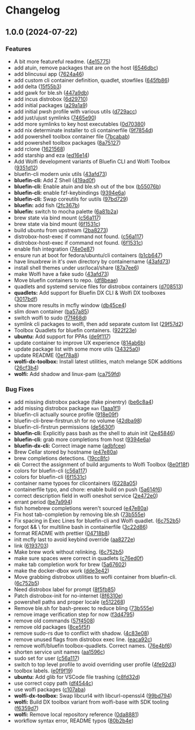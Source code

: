 # Changelog

## 1.0.0 (2024-07-22)


### Features

* A bit more featureful readme. ([4e15775](https://github.com/michaelhaaf/toolboxes/commit/4e157758396376fe2a8441fa5017dff601cff618))
* add atuin, remove packages that are on the host ([6546dbc](https://github.com/michaelhaaf/toolboxes/commit/6546dbcffb74524861446c5420679f902ef28ea4))
* add blincusui app ([7624a46](https://github.com/michaelhaaf/toolboxes/commit/7624a461b751c08c98ff11da1152c55434da2232))
* add custom cli container definition, quadlet, stowfiles ([645fb86](https://github.com/michaelhaaf/toolboxes/commit/645fb868dedcc802fe9cc0d2b3deea3ad4d3c938))
* add delta ([15f55b3](https://github.com/michaelhaaf/toolboxes/commit/15f55b3a74252cc9e301f29b16c6adf50d44e245))
* add gawk for ble.sh ([447a9db](https://github.com/michaelhaaf/toolboxes/commit/447a9dbeefdc67fb2f6ede4b11d053adf6d3839e))
* add incus distrobox ([6d29710](https://github.com/michaelhaaf/toolboxes/commit/6d2971081b6eb1fa7d6c374d1871edaba959b272))
* add initial packages ([a29a1a9](https://github.com/michaelhaaf/toolboxes/commit/a29a1a9c5a569e8c38c32595460084173c998659))
* add initial pwsh profile with various utils ([d729acc](https://github.com/michaelhaaf/toolboxes/commit/d729acc65f47e75edbd7a7fa1723cf47f9ec68f8))
* add just/ujust symlinks ([7465e90](https://github.com/michaelhaaf/toolboxes/commit/7465e9086fee791b34d4c2f5163eddcc829543bb))
* add more symlinks to key host executables ([0d70380](https://github.com/michaelhaaf/toolboxes/commit/0d703806af8dcebb4f79706ab766ed5c0dd38e85))
* add nix determinate installer to cli containerfile ([9f7854d](https://github.com/michaelhaaf/toolboxes/commit/9f7854db087732781056aef98f9c8efef7fa102a))
* add powershell toolbox container file ([7bcabab](https://github.com/michaelhaaf/toolboxes/commit/7bcabab531fcaf82a5bc488fc8f9f2ad80478a34))
* add powershell toolbox packages ([8a75127](https://github.com/michaelhaaf/toolboxes/commit/8a751271e994df820a6fc4772c216aaabf1a92bc))
* add rclone ([1621568](https://github.com/michaelhaaf/toolboxes/commit/162156845f7ef243db5826b7a1df6e5de8a9df2f))
* add starship and eza ([ed16e14](https://github.com/michaelhaaf/toolboxes/commit/ed16e144fedff1ca3af805d564ae423339986611))
* Add Wolfi development variants of Bluefin CLI and Wolfi Toolbox ([9351d12](https://github.com/michaelhaaf/toolboxes/commit/9351d12c866e78d18192ee262978b319c54af36a))
* bluefin-cli modern unix utils ([43afd73](https://github.com/michaelhaaf/toolboxes/commit/43afd733d2d862e689faa54cb29778d66df1bc76))
* **bluefin-cli:** Add Z Shell ([419ad0f](https://github.com/michaelhaaf/toolboxes/commit/419ad0fba6c0656050f451752c610b530c23ce9e))
* **bluefin-cli:** Enable atuin and ble.sh out of the box ([b55076b](https://github.com/michaelhaaf/toolboxes/commit/b55076bce0608bfc91722aa34e3406ec738b904c))
* **bluefin-cli:** enable fzf-keybindings ([9394e6a](https://github.com/michaelhaaf/toolboxes/commit/9394e6abe5941d52de582a0502ef76499ff62e31))
* **bluefin-cli:** Swap coreutils for uutils ([97bd729](https://github.com/michaelhaaf/toolboxes/commit/97bd729dcc5aad3af6dd657e4ecbb659760e172b))
* **bluefin:** add fish ([2fc367b](https://github.com/michaelhaaf/toolboxes/commit/2fc367b93410e41ee903520785acd36722b84b18))
* **bluefin:** switch to mocha palette ([6a81b2a](https://github.com/michaelhaaf/toolboxes/commit/6a81b2a5be4526d4bf135a811db45471534ed30b))
* brew state via bind mount ([c56a117](https://github.com/michaelhaaf/toolboxes/commit/c56a11735e788d51d9a836d78d1fc492798da47d))
* brew state via bind mount ([6f1531c](https://github.com/michaelhaaf/toolboxes/commit/6f1531c75354c235b251765731c1ec304a1e9bb4))
* build ubuntu from upstream ([2ba8273](https://github.com/michaelhaaf/toolboxes/commit/2ba8273132a7b26b1a257614229d88776b7b45ba))
* distrobox-host-exec if command not found. ([c56a117](https://github.com/michaelhaaf/toolboxes/commit/c56a11735e788d51d9a836d78d1fc492798da47d))
* distrobox-host-exec if command not found. ([6f1531c](https://github.com/michaelhaaf/toolboxes/commit/6f1531c75354c235b251765731c1ec304a1e9bb4))
* enable fish integration ([74e0e87](https://github.com/michaelhaaf/toolboxes/commit/74e0e87568b6dcc65cd3e2d73d908dbd6d330053))
* ensure run at boot for fedora/ubuntu/cli containers ([b1cb647](https://github.com/michaelhaaf/toolboxes/commit/b1cb64737e8586e76f1706305151c5525cab04f7))
* have linuxbrew in it's own directory by containername ([43afd73](https://github.com/michaelhaaf/toolboxes/commit/43afd733d2d862e689faa54cb29778d66df1bc76))
* install shell themes under usr/local/share ([87a7ee6](https://github.com/michaelhaaf/toolboxes/commit/87a7ee66a8d827f03d8fa59d0a61ad6da1d887cc))
* make Wolfi have a fake sudo ([43afd73](https://github.com/michaelhaaf/toolboxes/commit/43afd733d2d862e689faa54cb29778d66df1bc76))
* Move bluefin containers to repo. ([df8beae](https://github.com/michaelhaaf/toolboxes/commit/df8beae7777d4ddc9b5ff3e1add1a552fd8167ee))
* quadlets and systemd service files for distrobox containers ([d708513](https://github.com/michaelhaaf/toolboxes/commit/d7085131c8361f8c2d24dd088d5e24f513957d8d))
* **quadlets:** Add support for Bluefin DX CLI & Wolfi DX toolboxes ([3017bdf](https://github.com/michaelhaaf/toolboxes/commit/3017bdf8af75e0391a413907b0afa5f64af35415))
* show more results in mcfly window ([db45ce4](https://github.com/michaelhaaf/toolboxes/commit/db45ce483efc2a5f15ee94fd13ce2bcf6d74a821))
* slim down container ([ba57a85](https://github.com/michaelhaaf/toolboxes/commit/ba57a85316ca9b6750b458125072090d751f417f))
* switch wolfi to sudo ([f7f468d](https://github.com/michaelhaaf/toolboxes/commit/f7f468d1e8f32e66a3e84ffc5435f0cf1f26fdf8))
* symlink cli packages to wolfi, then add separate custom list ([29f57d2](https://github.com/michaelhaaf/toolboxes/commit/29f57d265643db0b536ddc9522b04bb708ad45dc))
* Toolbox Quadlets for bluefin containers. ([922f23e](https://github.com/michaelhaaf/toolboxes/commit/922f23e0b7fe044f8da8fa4193dd262c830b88bf))
* **ubuntu:** Add support for PPAs ([de9f117](https://github.com/michaelhaaf/toolboxes/commit/de9f1174a6d9088cf1da70115f2adb423efe23cb))
* update container to improve UX experience ([814ab6b](https://github.com/michaelhaaf/toolboxes/commit/814ab6b02ece5691c4bcb6b32c9bef663c4fc573))
* update package list with some more utils ([34325a0](https://github.com/michaelhaaf/toolboxes/commit/34325a004fbcfa9a555498521f415e5497d0ad30))
* update README ([0ef78a8](https://github.com/michaelhaaf/toolboxes/commit/0ef78a8b185ac424a1d6649c64cdcf0a1c4c3f3e))
* **wolfi-dx-toolbox:** Install latest utilities, match melange SDK additions ([26cf3b4](https://github.com/michaelhaaf/toolboxes/commit/26cf3b4c8998234eb1130b028369ad4e1cff4266))
* **wolfi:** Add shadow and linux-pam ([ca759fd](https://github.com/michaelhaaf/toolboxes/commit/ca759fd4ca6515b49e0ed7333c051a978ece57fc))


### Bug Fixes

* add missing distrobox package (fake pinentry) ([be6c8a4](https://github.com/michaelhaaf/toolboxes/commit/be6c8a40590c54518513bb8289a5300530a9f6a5))
* add missing distrobox package `man` ([1aaa1f1](https://github.com/michaelhaaf/toolboxes/commit/1aaa1f1141deb076c19226a74a51f8ecfd8b5a68))
* bluefin-cli actually source profile ([918e09f](https://github.com/michaelhaaf/toolboxes/commit/918e09f82a960fd556893a80b214d43bbd8ae004))
* bluefin-cli-brew-firstrun.sh for no volume ([42dba98](https://github.com/michaelhaaf/toolboxes/commit/42dba98f773dbce8f635f4795fbcc8f71766831c))
* bluefin-cli-firstrun permissions ([de5630f](https://github.com/michaelhaaf/toolboxes/commit/de5630f4b61efd341d866fb4dd7170b1d6dca45f))
* **bluefin-cli:** Explicitly pass bash as the shell to atuin init ([2e45846](https://github.com/michaelhaaf/toolboxes/commit/2e458467f853645d84f0fb9fc7c8b828b19478b4))
* **bluefin-cli:** grab more completions from host ([9394e6a](https://github.com/michaelhaaf/toolboxes/commit/9394e6abe5941d52de582a0502ef76499ff62e31))
* **bluefin-dx-cli:** Correct image name ([adbfcee](https://github.com/michaelhaaf/toolboxes/commit/adbfcee70d716f38b2bfa66bc13bef09703819e7))
* Brew Cellar stored by hostname ([e47e80a](https://github.com/michaelhaaf/toolboxes/commit/e47e80a56f42429dde3a1eab54d588663fda06c3))
* brew completions detections. ([19cc8fc](https://github.com/michaelhaaf/toolboxes/commit/19cc8fc7f8dd8028bb5001ac17b7439df436cfe1))
* **ci:** Correct the assignment of build arguments to Wolfi Toolbox ([8e0f18f](https://github.com/michaelhaaf/toolboxes/commit/8e0f18fb466b98850bdb178d4b292b02a077c5e9))
* colors for bluefin-cli ([c56a117](https://github.com/michaelhaaf/toolboxes/commit/c56a11735e788d51d9a836d78d1fc492798da47d))
* colors for bluefin-cli ([6f1531c](https://github.com/michaelhaaf/toolboxes/commit/6f1531c75354c235b251765731c1ec304a1e9bb4))
* container name typoes for clicontainers ([6228a05](https://github.com/michaelhaaf/toolboxes/commit/6228a05cfeddb7c861f3be3e2c6d497e507c24d9))
* containerfile typo, and chore: enable build on push ([5a614f6](https://github.com/michaelhaaf/toolboxes/commit/5a614f60695403afb6b33260880e73d1e461fdce))
* correct description field in wolfi oneshot service ([2e472e0](https://github.com/michaelhaaf/toolboxes/commit/2e472e039a7489c5c87e6c0624ef2328da4d56b3))
* errant period ([be7a994](https://github.com/michaelhaaf/toolboxes/commit/be7a994881252c7e55647d370036b0249a4fee33))
* fish homebrew completions weren't sourced ([e47e80a](https://github.com/michaelhaaf/toolboxes/commit/e47e80a56f42429dde3a1eab54d588663fda06c3))
* Fix host tab-completion by removing ble.sh ([73b555e](https://github.com/michaelhaaf/toolboxes/commit/73b555e4e81fafa66b7905fe5faf33021b31bfe5))
* Fix spacing in Exec Lines for bluefin-cli and Wolfi quadlet. ([6c752b5](https://github.com/michaelhaaf/toolboxes/commit/6c752b58f8e5dfbbf4a87a240b7dffbb7be67237))
* forgot && \ for multiline bash in containerfile ([3c22d86](https://github.com/michaelhaaf/toolboxes/commit/3c22d8660f1db861d8579d4619e3d15b0e154ac6))
* format README with prettier ([04718b8](https://github.com/michaelhaaf/toolboxes/commit/04718b847fb3cb97e4bb493183a116b9bdfafd1b))
* init mcfly last to avoid keybind override ([aa8272e](https://github.com/michaelhaaf/toolboxes/commit/aa8272e0a2ba0195e94be925cee9a4504860721c))
* link ([6193703](https://github.com/michaelhaaf/toolboxes/commit/6193703e0344d9147b84534e0d6ef5881ede18ac))
* Make brew work without relinking. ([6c752b5](https://github.com/michaelhaaf/toolboxes/commit/6c752b58f8e5dfbbf4a87a240b7dffbb7be67237))
* make sure spaces were correct in quadlets ([c76ed0f](https://github.com/michaelhaaf/toolboxes/commit/c76ed0f614b5c2ce83ba911e4384f90bf37ff7a1))
* make tab completion work for brew ([5a67602](https://github.com/michaelhaaf/toolboxes/commit/5a6760205e48135c5aac23d8270a01ca2fbe11b9))
* make the docker-dbox work ([dde3e42](https://github.com/michaelhaaf/toolboxes/commit/dde3e427720d8cb792686db1ea0f8b37edaf2389))
* Move grabbing distrobox utilities to wofli container from bluefin-cli. ([6c752b5](https://github.com/michaelhaaf/toolboxes/commit/6c752b58f8e5dfbbf4a87a240b7dffbb7be67237))
* Need distrobox label for prompt ([8f5fb85](https://github.com/michaelhaaf/toolboxes/commit/8f5fb854988058bf6fa1c4c1bcbb4ea3443b17cf))
* Patch distrobox-init for no-internet ([8f6310e](https://github.com/michaelhaaf/toolboxes/commit/8f6310e42019e50a2e85e3b40629661422cc0592))
* powershell paths and proper locale ([e512268](https://github.com/michaelhaaf/toolboxes/commit/e512268c8437658e0e0df453705f41a29821ac0b))
* Remove ble.sh for bash-prexec to reduce bling ([73b555e](https://github.com/michaelhaaf/toolboxes/commit/73b555e4e81fafa66b7905fe5faf33021b31bfe5))
* remove image verification step for now ([f3d4795](https://github.com/michaelhaaf/toolboxes/commit/f3d4795e423b31e71e88ffc3721736044c541907))
* remove old commands ([57f4508](https://github.com/michaelhaaf/toolboxes/commit/57f4508d747a0bb815dc6862997901b12ff76a30))
* remove old packages ([8ce5f5f](https://github.com/michaelhaaf/toolboxes/commit/8ce5f5f14938e202b7ffdb87f8ddf152410d216a))
* remove sudo-rs due to conflict with shadow. ([4c83e08](https://github.com/michaelhaaf/toolboxes/commit/4c83e089dd628b2526e893dea8b4dc171f6dde5a))
* remove unused flags from distrobox exec line. ([eaca92c](https://github.com/michaelhaaf/toolboxes/commit/eaca92c3b16c0ad5d8f5f317cb354d9084a7c295))
* remove wolfi/bluefin toolbox-quadlets. Correct names. ([76e4bf6](https://github.com/michaelhaaf/toolboxes/commit/76e4bf6e82033f95b9f635c1f4dd0630c664811f))
* shorten service unit names ([aa1596c](https://github.com/michaelhaaf/toolboxes/commit/aa1596c1a5c68bf30c7c7554f320c949e92281c9))
* sudo set for user ([c56a117](https://github.com/michaelhaaf/toolboxes/commit/c56a11735e788d51d9a836d78d1fc492798da47d))
* switch to top level profile to avoid overriding user profile ([4fe92d3](https://github.com/michaelhaaf/toolboxes/commit/4fe92d31d2253a60893abcfa66099ccd7abc3cdf))
* toolbox labels. ([e0f9f19](https://github.com/michaelhaaf/toolboxes/commit/e0f9f194d89eda0283a1d5b425231671a3895cb7))
* **ubuntu:** Add glib for VSCode file trashing ([c8fd32d](https://github.com/michaelhaaf/toolboxes/commit/c8fd32d6203446b5b55a386aa96a05c01f44841e))
* use correct copy path ([df4544c](https://github.com/michaelhaaf/toolboxes/commit/df4544c52b00ff154fb7402acda5fb9c7209b23f))
* use wolfi packages ([c107aba](https://github.com/michaelhaaf/toolboxes/commit/c107aba0225a34030c6f433767c72664960fb8a7))
* **wolfi-dx-toolbox:** Swap libcurl4 with libcurl-openssl4 ([99bd794](https://github.com/michaelhaaf/toolboxes/commit/99bd794d59a915f0c0378866d56a87aed86fcc30))
* **wolfi:** Build DX toolbox variant from wolfi-base with SDK tooling ([f6359d7](https://github.com/michaelhaaf/toolboxes/commit/f6359d7dfeb3b5ddcc98ed01c47bf2d76b838ee0))
* **wolfi:** Remove local repository reference ([0da8881](https://github.com/michaelhaaf/toolboxes/commit/0da88818999dea8414c0520cd2ad894bfef9b43b))
* workflow syntax error, README typos ([80b2b4e](https://github.com/michaelhaaf/toolboxes/commit/80b2b4ef9c79d7d937c8ba0a22c4848518189298))
